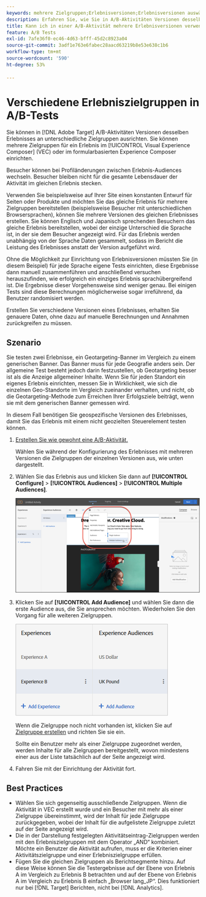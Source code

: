 ```yaml
---
keywords: mehrere Zielgruppen;Erlebnisversionen;Erlebnisversionen auswählen
description: Erfahren Sie, wie Sie in A/B-Aktivitäten Versionen desselben Erlebnisses für verschiedene Zielgruppen  [!DNL Adobe Target]  können.
title: Kann ich in einer A/B-Aktivität mehrere Erlebnisversionen verwenden?
feature: A/B Tests
exl-id: 7afe36f0-ec46-4d63-bfff-45d2c8923a04
source-git-commit: 3adf1e763e6fabec28aacd63219b8e53e638c1b6
workflow-type: tm+mt
source-wordcount: '590'
ht-degree: 53%

---
```


# Verschiedene Erlebniszielgruppen in A/B-Tests

Sie können in [!DNL Adobe Target] A/B-Aktivitäten Versionen desselben Erlebnisses an unterschiedliche Zielgruppen ausrichten. Sie können mehrere Zielgruppen für ein Erlebnis im [!UICONTROL Visual Experience Composer] (VEC) oder im formularbasierten Experience Composer einrichten.

Besucher können bei Profiländerungen zwischen Erlebnis-Audiences wechseln. Besucher bleiben nicht für die gesamte Lebensdauer der Aktivität im gleichen Erlebnis stecken.

Verwenden Sie beispielsweise auf Ihrer Site einen konstanten Entwurf für Seiten oder Produkte und möchten Sie das gleiche Erlebnis für mehrere Zielgruppen bereitstellen (beispielsweise Besucher mit unterschiedlichen Browsersprachen), können Sie mehrere Versionen des gleichen Erlebnisses erstellen. Sie können Englisch und Japanisch sprechenden Besuchern das gleiche Erlebnis bereitstellen, wobei der einzige Unterschied die Sprache ist, in der sie dem Besucher angezeigt wird. Für das Erlebnis werden unabhängig von der Sprache Daten gesammelt, sodass im Bericht die Leistung des Erlebnisses anstatt der Version aufgeführt wird.

Ohne die Möglichkeit zur Einrichtung von Erlebnisversionen müssten Sie (in diesem Beispiel) für jede Sprache eigene Tests einrichten, diese Ergebnisse dann manuell zusammenführen und anschließend versuchen herauszufinden, wie erfolgreich ein einziges Erlebnis sprachübergreifend ist. Die Ergebnisse dieser Vorgehensweise sind weniger genau. Bei einigen Tests sind diese Berechnungen möglicherweise sogar irreführend, da Benutzer randomisiert werden.

Erstellen Sie verschiedene Versionen eines Erlebnisses, erhalten Sie genauere Daten, ohne dazu auf manuelle Berechnungen und Annahmen zurückgreifen zu müssen.

## Szenario

Sie testen zwei Erlebnisse, ein Geotargeting-Banner im Vergleich zu einem generischen Banner. Das Banner muss für jede Geografie anders sein. Der allgemeine Test besteht jedoch darin festzustellen, ob Geotargeting besser ist als die Anzeige allgemeiner Inhalte. Wenn Sie für jeden Standort ein eigenes Erlebnis einrichten, messen Sie in Wirklichkeit, wie sich die einzelnen Geo-Standorte im Vergleich zueinander verhalten, und nicht, ob die Geotargeting-Methode zum Erreichen Ihrer Erfolgsziele beiträgt, wenn sie mit dem generischen Banner gemessen wird.

In diesem Fall benötigen Sie geospezifische Versionen des Erlebnisses, damit Sie das Erlebnis mit einem nicht geozielten Steuerelement testen können.

1. [Erstellen Sie wie gewohnt eine A/B-Aktivität.](/help/main/c-activities/t-test-ab/t-test-create-ab/test-create-ab.md)

   Wählen Sie während der Konfigurierung des Erlebnisses mit mehreren Versionen die Zielgruppen der einzelnen Versionen aus, wie unten dargestellt.

1. Wählen Sie das Erlebnis aus und klicken Sie dann auf **[!UICONTROL Configure]** > **[!UICONTROL Audiences]** > **[!UICONTROL Multiple Audiences]**.

   ![Option „Mehrere Zielgruppen“](/help/main/c-activities/t-test-ab/t-test-create-ab/assets/multiple-audiences-new.png)

1. Klicken Sie auf **[!UICONTROL Add Audience]** und wählen Sie dann die erste Audience aus, die Sie ansprechen möchten. Wiederholen Sie den Vorgang für alle weiteren Zielgruppen.

   ![exp-versions image](assets/exp-versions.png)

   Wenn die Zielgruppe noch nicht vorhanden ist, klicken Sie auf [Zielgruppe erstellen](/help/main/c-target/c-audiences/create-audience.md#task_E18BD77A9A8F4ED0AC50569F94556558) und richten Sie sie ein.

   Sollte ein Benutzer mehr als einer Zielgruppe zugeordnet werden, werden Inhalte für alle Zielgruppen bereitgestellt, wovon mindestens einer aus der Liste tatsächlich auf der Seite angezeigt wird.

1. Fahren Sie mit der Einrichtung der Aktivität fort.

## Best Practices  

* Wählen Sie sich gegenseitig ausschließende Zielgruppen. Wenn die Aktivität in VEC erstellt wurde und ein Besucher mit mehr als einer Zielgruppe übereinstimmt, wird der Inhalt für jede Zielgruppe zurückgegeben, wobei der Inhalt für die aufgelistete Zielgruppe zuletzt auf der Seite angezeigt wird.
* Die in der Darstellung festgelegten Aktivitätseintrag-Zielgruppen werden mit den Erlebniszielgruppen mit dem Operator „AND“ kombiniert. Möchte ein Benutzer die Aktivität aufrufen, muss er die Kriterien einer Aktivitätszielgruppe und einer Erlebniszielgruppe erfüllen.
* Fügen Sie die gleichen Zielgruppen als Berichtsegmente hinzu. Auf diese Weise können Sie die Testergebnisse auf der Ebene von Erlebnis A im Vergleich zu Erlebnis B betrachten und auf der Ebene von Erlebnis A im Vergleich zu Erlebnis B einfach „Browser lang_JP“. Dies funktioniert nur bei [!DNL Target] Berichten, nicht bei [!DNL Analytics].
